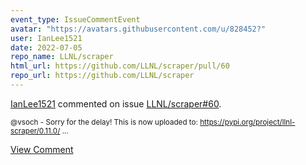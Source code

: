 ```yaml
---
event_type: IssueCommentEvent
avatar: "https://avatars.githubusercontent.com/u/828452?"
user: IanLee1521
date: 2022-07-05
repo_name: LLNL/scraper
html_url: https://github.com/LLNL/scraper/pull/60
repo_url: https://github.com/LLNL/scraper
---
```


<a href='https://github.com/IanLee1521' target='_blank'>IanLee1521</a> commented on issue <a href='https://github.com/LLNL/scraper/pull/60' target='_blank'>LLNL/scraper#60</a>.

<small>@vsoch - Sorry for the delay! This is now uploaded to: https://pypi.org/project/llnl-scraper/0.11.0/...</small>

<a href='https://github.com/LLNL/scraper/pull/60' target='_blank'>View Comment</a>
